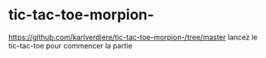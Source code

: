 # tic-tac-toe-morpion-
https://github.com/karlverdiere/tic-tac-toe-morpion-/tree/master
lancez le tic-tac-toe pour commencer la partie 
